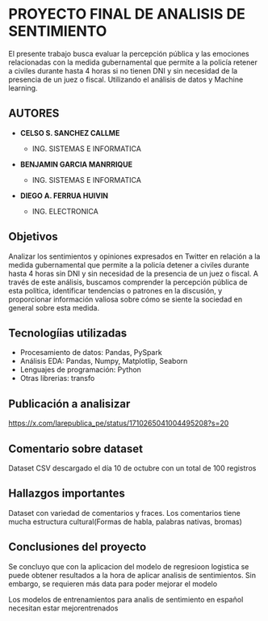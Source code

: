 # PROYECTO FINAL DE ANALISIS DE SENTIMIENTO
El presente trabajo busca evaluar la percepción pública y las emociones relacionadas con la medida gubernamental que permite a la policía retener a civiles durante hasta 4 horas si no tienen DNI y sin necesidad de la presencia de un juez o fiscal. Utilizando el análisis de datos y Machine learning. 

## AUTORES
* **CELSO S. SANCHEZ CALLME**
   * ING. SISTEMAS E INFORMATICA

* **BENJAMIN GARCIA MANRRIQUE**
   * ING. SISTEMAS E INFORMATICA

* **DIEGO A. FERRUA HUIVIN**
   * ING. ELECTRONICA

## Objetivos
Analizar los sentimientos y opiniones expresados en Twitter en relación a la medida gubernamental que permite a la policía detener a civiles durante hasta 4 horas sin DNI y sin necesidad de la presencia de un juez o fiscal. A través de este análisis, buscamos comprender la percepción pública de esta política, identificar tendencias o patrones en la discusión, y proporcionar información valiosa sobre cómo se siente la sociedad en general sobre esta medida.

## Tecnologíias utilizadas
* Procesamiento de datos: Pandas, PySpark
* Análisis EDA: Pandas, Numpy, Matplotlip, Seaborn
* Lenguajes de programación: Python
* Otras librerias: transfo

## Publicación a analisizar
https://x.com/larepublica_pe/status/1710265041004495208?s=20

## Comentario sobre dataset
Dataset CSV descargado el día 10 de octubre con un total de 100 registros

## Hallazgos importantes
Dataset con variedad de comentarios y fraces.
Los comentarios tiene mucha estructura cultural(Formas de habla, palabras nativas, bromas)

## Conclusiones del proyecto
Se concluyo que con la aplicacion del modelo de regresioon logistica se puede obtener resultados a la hora de aplicar analisis de sentimientos. Sin embargo, se requieren más data para poder mejorar el modelo

Los modelos de entrenamientos para analis de sentimiento en español necesitan estar mejorentrenados
